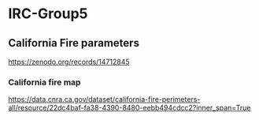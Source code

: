 # IRC-Group5
## California Fire parameters

https://zenodo.org/records/14712845
### California fire map

https://data.cnra.ca.gov/dataset/california-fire-perimeters-all/resource/22dc4baf-fa38-4390-8480-eebb494cdcc2?inner_span=True
